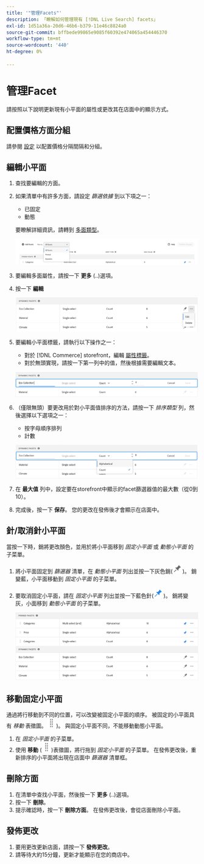 ```yaml
---
title: '"管理Facets"'
description: 「瞭解如何管理現有 [!DNL Live Search] facets」
exl-id: 1d51a36a-20d6-46b6-b379-11e46c8824a0
source-git-commit: bffbede99865e9085f60392e474065a454446370
workflow-type: tm+mt
source-wordcount: '440'
ht-degree: 0%

---
```


# 管理Facet

請按照以下說明更新現有小平面的屬性或更改其在店面中的顯示方式。

## 配置價格方面分組

請參閱 [設定](settings.md) 以配置價格分隔間隔和分組。

## 編輯小平面

1. 查找要編輯的方面。
1. 如果清單中有許多方面，請設定 *篩選依據* 到以下項之一：

   * 已固定
   * 動態

   要瞭解詳細資訊，請轉到 [多面類型](facets-type.md)。

   ![過濾小平面](assets/facets-filter-by-cropped.png)

1. 要編輯多面屬性，請按一下 **更多** (..)選項。
1. 按一下 **編輯**

   ![編輯選項](assets/facet-edit-menu.png)

1. 要編輯小平面標籤，請執行以下操作之一：

   * 對於 [!DNL Commerce] storefront，編輯 [屬性標籤](https://docs.magento.com/user-guide/stores/attributes-product.html)。
   * 對於無頭實現，請按一下第一列中的值，然後根據需要編輯文本。

   ![編輯標籤](assets/facet-edit-label.png)

1. （僅限無頭）要更改用於對小平面值排序的方法，請按一下 *排序類型* 列，然後選擇以下選項之一：

   * 按字母順序排列
   * 計數

   ![編輯計數](assets/facets-edit-count.png)

1. 在 **最大值** 列中，設定要在storefront中顯示的facet篩選器值的最大數（從0到10）。
1. 完成後，按一下 **保存**。
您的更改在發佈後才會顯示在店面中。

## 針/取消針小平面

當按一下時，銷將更改顏色，並用於將小平面移到 *固定小平面* 或 *動態小平面* 的子菜單。

1. 將小平面固定到 *篩選器* 清單，在 *動態小平面* 列出並按一下灰色銷(![銷釘選擇器](assets/btn-pin-gray.png))。
銷變藍，小平面移動到 *固定小平面* 的子菜單。
1. 要取消固定小平面，請在 *固定小平面* 列出並按一下藍色針(![銷釘選擇器](assets/btn-pin-blue.png))。
銷將變灰，小面移到 *動態小平面* 的子菜單。

   ![固定和動態小平面](assets/facets-pinned-unpinned.png)

## 移動固定小平面

通過將行移動到不同的位置，可以改變被固定小平面的順序。 被固定的小平面具有 *移動* 表徵圖。![移動選擇器](assets/btn-move.png))。 與固定小平面不同，不能移動動態小平面。

1. 在 *固定小平面* 的子菜單。
1. 使用 **移動** (![移動選擇器](assets/btn-move.png))表徵圖，將行拖到 *固定小平面* 的子菜單。
在發佈更改後，重新排序的小平面將出現在店面中 *篩選器* 清單框。

## 刪除方面

1. 在清單中查找小平面，然後按一下 **更多** (..)選項。
1. 按一下 **刪除**。
1. 提示確認時，按一下 **刪除方面**。
在發佈更改後，會從店面刪除小平面。

## 發佈更改

1. 要用更改更新店面，請按一下 **發佈更改**。
1. 請等待大約15分鐘，更新才能顯示在您的商店中。
